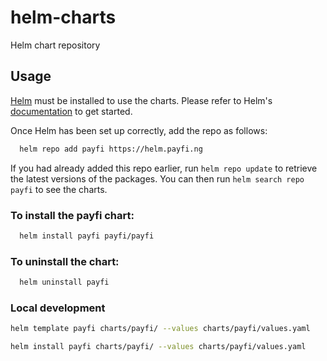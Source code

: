 # helm-charts
Helm chart repository

## Usage

[Helm](https://helm.sh) must be installed to use the charts.  Please refer to
Helm's [documentation](https://helm.sh/docs) to get started.

Once Helm has been set up correctly, add the repo as follows:
```bash
  helm repo add payfi https://helm.payfi.ng
```

If you had already added this repo earlier, run `helm repo update` to retrieve
the latest versions of the packages.  You can then run `helm search repo
payfi` to see the charts.

### To install the payfi chart:
```bash
  helm install payfi payfi/payfi
```
### To uninstall the chart:
```bash
  helm uninstall payfi
```

### Local development

```bash
helm template payfi charts/payfi/ --values charts/payfi/values.yaml
```
```bash
helm install payfi charts/payfi/ --values charts/payfi/values.yaml
```